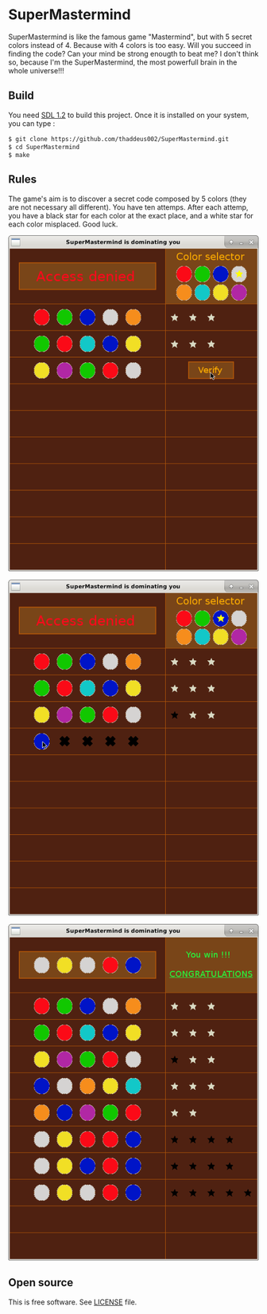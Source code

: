 # SuperMastermind

SuperMastermind is like the famous game "Mastermind", but with 5 secret colors instead of 4. Because with 4 colors is too easy. Will you succeed in finding the code? Can your mind be strong enougth to beat me? I don't think so, because I'm the SuperMastermind, the most powerfull brain in the whole universe!!!

## Build

You need [SDL 1.2](http://libsdl.org) to build this project. Once it is installed on your system, you can type :

    $ git clone https://github.com/thaddeus002/SuperMastermind.git
    $ cd SuperMastermind
    $ make

## Rules

The game's aim is to discover a secret code composed by 5 colors (they are not necessary all different). You have ten attemps. After each attemp, you have a black star for each color at the exact place, and a white star for each color misplaced. Good luck.

![screenshot_01.png](assets/screenshot_01.png)

![screenshot_02.png](assets/screenshot_02.png)

![screenshot_03.png](assets/screenshot_03.png)

## Open source

This is free software. See [LICENSE](LICENSE) file.
